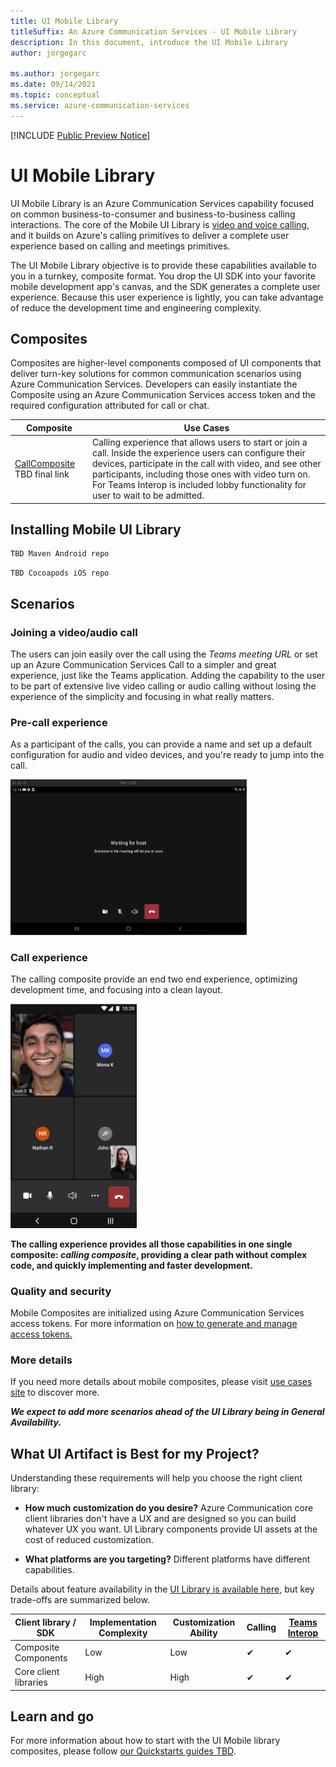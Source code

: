```yaml
---
title: UI Mobile Library
titleSuffix: An Azure Communication Services - UI Mobile Library
description: In this document, introduce the UI Mobile Library
author: jorgegarc

ms.author: jorgegarc
ms.date: 09/14/2021
ms.topic: conceptual
ms.service: azure-communication-services
---
```


[!INCLUDE [Public Preview Notice](../../includes/private-preview-include.md)]

# UI Mobile Library

UI Mobile Library is an Azure Communication Services capability focused on common business-to-consumer and business-to-business calling interactions. The core of the Mobile UI Library is [video and voice calling](../voice-video-calling/calling-sdk-features), and it builds on Azure's calling primitives to deliver a complete user experience based on calling and meetings primitives.

The UI Mobile Library objective is to provide these capabilities available to you in a turnkey, composite format. You drop the UI SDK into your favorite mobile development app's canvas, and the SDK generates a complete user experience. Because this user experience is lightly, you can take advantage of reduce the development time and engineering complexity.

## Composites

Composites are higher-level components composed of UI components that deliver turn-key solutions for common communication scenarios using Azure Communication Services.
Developers can easily instantiate the Composite using an Azure Communication Services access token and the required configuration attributed for call or chat.

| Composite                                                                   | Use Cases                                                                                                                                                                                                                                                                                                  |
| --------------------------------------------------------------------------- | ------------------------------------------------------------------------------------------------------------------------------------------------------------------------------------------------------------------------------------------------------------------------------------------------------------ |
| [CallComposite](../../quickstarts/voice-video-calling/getting-started-with-calling)  TBD final link| Calling experience that allows users to start or join a call. Inside the experience users can configure their devices, participate in the call with video, and see other participants, including those ones with video turn on. For Teams Interop is included lobby functionality for user to wait to be admitted. |

## Installing Mobile UI Library

``` java
TBD Maven Android repo
```

``` iOS
TBD Cocoapods iOS repo
```

## Scenarios

### Joining a video/audio call

The users can join easily over the call using the *Teams meeting URL* or set up an Azure Communication Services Call to a simpler and great experience, just like the Teams application. Adding the capability to the user to be part of extensive live video calling or audio calling without losing the experience of the simplicity and focusing in what really matters.


### Pre-call experience

As a participant of the calls, you can provide a name and set up a default configuration for audio and video devices, and you're ready to jump into the call.

<img src="../media/mobile-ui/teams_meet.png" alt="Pre-meeting experience" width="75%"/>

### Call experience

The calling composite provide an end two end experience, optimizing development time, and focusing into a clean layout.  

<img src="../media/mobile-ui/Calling_composite.png" alt="Meeting experience" width="40%"/>

**The calling experience provides all those capabilities in one single composite: *calling composite*, providing a clear path without complex code, and quickly implementing and faster development.**

### Quality and security

Mobile Composites are initialized using Azure Communication Services access tokens. For more information on [how to generate and manage access tokens.](../../quickstarts/access-tokens)

### More details

If you need more details about mobile composites, please visit [use cases site](mobile-ui-usesscenarios.md) to discover more.

***We expect to add more scenarios ahead of the UI Library being in General Availability.***

## What UI Artifact is Best for my Project?

Understanding these requirements will help you choose the right client library:

- **How much customization do you desire?** Azure Communication core client libraries don't have a UX and are designed so you can build whatever UX you want. UI Library components provide UI assets at the cost of reduced customization.

- **What platforms are you targeting?** Different platforms have different capabilities.


Details about feature availability in the [UI Library is available here](mobile-ui-usesscenarios.md), but key trade-offs are summarized below.

| Client library / SDK  | Implementation Complexity | Customization Ability | Calling |  [Teams Interop](../../concepts/teams-interop) |
| --------------------- | ------------------------- | --------------------- |  ---- | ----------------------------------------------------------------------------------------------- |
| Composite Components  | Low                       | Low                   |         ✔    | ✔                                                                                               |
| Core client libraries | High                      | High                  |         ✔    | ✔                                                                                               |

## Learn and go

For more information about how to start with the UI Mobile library composites, please follow [our Quickstarts guides TBD](../../quickstarts/voice-video-calling/getting-started-with-calling).